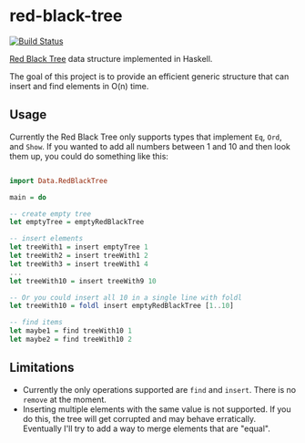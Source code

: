 # red-black-tree

[![Build Status](https://travis-ci.org/GAumala/red-black-tree.svg?branch=master)](https://travis-ci.org/GAumala/red-black-tree)

[Red Black Tree](https://twitter.com/kakimari/status/904075085652398080) data structure implemented in Haskell. 

The goal of this project is to provide an efficient generic structure that can insert and find elements in O(n) time. 

## Usage

Currently the Red Black Tree only supports types that implement `Eq`, `Ord`, and `Show`. If you wanted to add all numbers between 1 and 10 and then look them up,  you could do something like this:

``` Haskell

import Data.RedBlackTree

main = do

-- create empty tree
let emptyTree = emptyRedBlackTree

-- insert elements
let treeWith1 = insert emptyTree 1
let treeWith2 = insert treeWith1 2
let treeWith3 = insert treeWith1 4
...
let treeWith10 = insert treeWith9 10

-- Or you could insert all 10 in a single line with foldl
let treeWith10 = foldl insert emptyRedBlackTree [1..10] 

-- find items
let maybe1 = find treeWith10 1
let maybe2 = find treeWith10 2
```

## Limitations

- Currently the only operations supported are `find` and `insert`. There is no `remove` at the moment.
- Inserting multiple elements with the same value is not supported. If you do this, the tree will get corrupted and may behave erratically. Eventually I'll try to add a way to merge elements that are "equal". 
